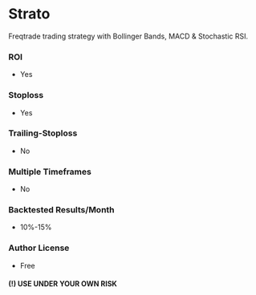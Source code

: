 # Strato
Freqtrade trading strategy with Bollinger Bands, MACD & Stochastic RSI.


### ROI
* Yes

### Stoploss 
* Yes

### Trailing-Stoploss
* No

### Multiple Timeframes
* No

### Backtested Results/Month
* 10%-15%

### Author License
* Free

#### (!) USE UNDER YOUR OWN RISK
